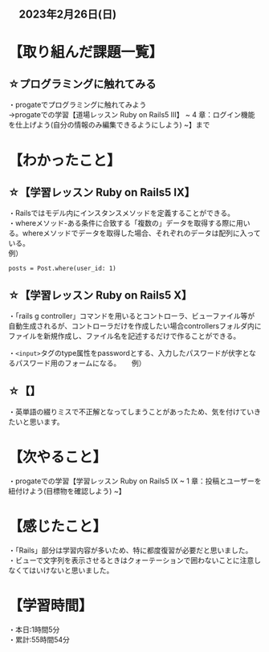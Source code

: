 ## 　2023年2月26日(日)
# 【取り組んだ課題一覧】
## ☆プログラミングに触れてみる
・progateでプログラミングに触れてみよう  
→progateでの学習【道場レッスン Ruby on Rails5 III】 ~ 4 章：ログイン機能を仕上げよう(自分の情報のみ編集できるようにしよう) ~】まで
# 【わかったこと】
## ☆【学習レッスン Ruby on Rails5 IX】
・Railsではモデル内にインスタンスメソッドを定義することができる。  
・whereメソッド-ある条件に合致する「複数の」データを取得する際に用いる。whereメソッドでデータを取得した場合、それぞれのデータは配列に入っている。  
例）  
    
    posts = Post.where(user_id: 1)
## ☆【学習レッスン Ruby on Rails5 X】
・「rails g controller」コマンドを用いるとコントローラ、ビューファイル等が自動生成されるが、コントローラだけを作成したい場合controllersフォルダ内にファイルを新規作成し、ファイル名を記述するだけで作ることができる。


・```<input>```タグのtype属性をpasswordとする、入力したパスワードが伏字となるパスワード用のフォームになる。 　
例）  
    
    

## ☆【】
・英単語の綴りミスで不正解となってしまうことがあったため、気を付けていきたいと思います。
# 【次やること】
・progateでの学習【学習レッスン Ruby on Rails5 IX ~ 1 章：投稿とユーザーを紐付けよう(目標物を確認しよう) ~】
# 【感じたこと】
・「Rails」部分は学習内容が多いため、特に都度復習が必要だと思いました。  
・ビューで文字列を表示させるときはクォーテーションで囲わないことに注意しなくてはいけないと思いました。
# 【学習時間】
・本日:1時間5分  
・累計:55時間54分
